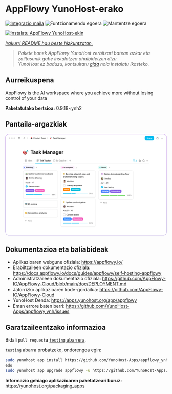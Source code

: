 <!--
Ohart ongi: README hau automatikoki sortu da <https://github.com/YunoHost/apps/tree/master/tools/readme_generator>ri esker
EZ editatu eskuz.
-->

# AppFlowy YunoHost-erako

[![Integrazio maila](https://apps.yunohost.org/badge/integration/appflowy)](https://ci-apps.yunohost.org/ci/apps/appflowy/)
![Funtzionamendu egoera](https://apps.yunohost.org/badge/state/appflowy)
![Mantentze egoera](https://apps.yunohost.org/badge/maintained/appflowy)

[![Instalatu AppFlowy YunoHost-ekin](https://install-app.yunohost.org/install-with-yunohost.svg)](https://install-app.yunohost.org/?app=appflowy)

*[Irakurri README hau beste hizkuntzatan.](./ALL_README.md)*

> *Pakete honek AppFlowy YunoHost zerbitzari batean azkar eta zailtasunik gabe instalatzea ahalbidetzen dizu.*  
> *YunoHost ez baduzu, kontsultatu [gida](https://yunohost.org/install) nola instalatu ikasteko.*

## Aurreikuspena

AppFlowy is the AI workspace where you achieve more without losing control of your data


**Paketatutako bertsioa:** 0.9.18~ynh2

## Pantaila-argazkiak

![AppFlowy(r)en pantaila-argazkia](./doc/screenshots/task_manager.png)

## Dokumentazioa eta baliabideak

- Aplikazioaren webgune ofiziala: <https://appflowy.io/>
- Erabiltzaileen dokumentazio ofiziala: <https://docs.appflowy.io/docs/guides/appflowy/self-hosting-appflowy>
- Administratzaileen dokumentazio ofiziala: <https://github.com/AppFlowy-IO/AppFlowy-Cloud/blob/main/doc/DEPLOYMENT.md>
- Jatorrizko aplikazioaren kode-gordailua: <https://github.com/AppFlowy-IO/AppFlowy-Cloud>
- YunoHost Denda: <https://apps.yunohost.org/app/appflowy>
- Eman errore baten berri: <https://github.com/YunoHost-Apps/appflowy_ynh/issues>

## Garatzaileentzako informazioa

Bidali `pull request`a [`testing` abarrera](https://github.com/YunoHost-Apps/appflowy_ynh/tree/testing).

`testing` abarra probatzeko, ondorengoa egin:

```bash
sudo yunohost app install https://github.com/YunoHost-Apps/appflowy_ynh/tree/testing --debug
edo
sudo yunohost app upgrade appflowy -u https://github.com/YunoHost-Apps/appflowy_ynh/tree/testing --debug
```

**Informazio gehiago aplikazioaren paketatzeari buruz:** <https://yunohost.org/packaging_apps>
